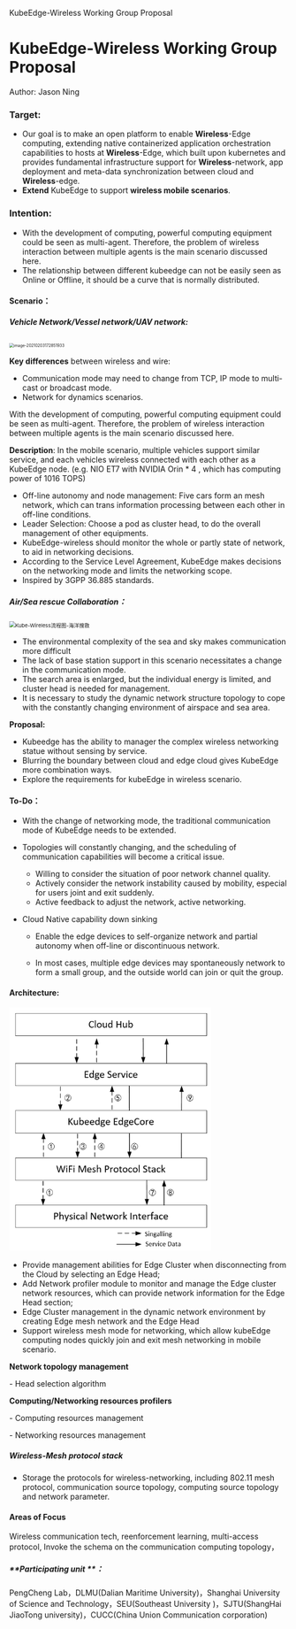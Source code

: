 KubeEdge-Wireless Working Group Proposal

# KubeEdge-Wireless Working Group Proposal

Author: Jason Ning

### **Target:** 

- Our goal is to make an open platform to enable **Wireless**-Edge computing, extending native containerized application orchestration capabilities to hosts at **Wireless**-Edge, which built upon kubernetes and provides fundamental infrastructure support for **Wireless**-network, app deployment and meta-data synchronization between cloud and **Wireless**-edge.
- **Extend** KubeEdge to support **wireless mobile scenarios**.

### Intention:

- With the development of computing, powerful computing equipment could be seen as multi-agent. Therefore, the  problem of wireless interaction between multiple agents is the main scenario discussed here. 
- The relationship between different kubeedge can not be easily seen as Online or Offline,  it should be a curve that is  normally distributed.

#### Scenario：

##### 	Vehicle Network/Vessel network/UAV network:

<img src="KubeEdge-Wireless Working Group Proposal.assets/image-20210203172851933-1612775632507.png" alt="image-20210203172851933" style="zoom:50%;" />

**Key differences** between wireless and wire:  

- Communication mode may need to change from TCP, IP mode to multi-cast or broadcast mode.
- Network for dynamics scenarios.  

With the development of computing, powerful computing equipment could be seen as multi-agent. Therefore, the  problem of wireless interaction between multiple agents is the main scenario discussed here. 

**Description**:  In the mobile scenario, multiple vehicles support similar service, and each vehicles wireless connected with each other as a KubeEdge node. (e.g. NIO ET7 with NVIDIA Orin * 4 , which has computing power of 1016 TOPS)

- Off-line autonomy and node management: Five cars form an mesh network, which can trans information processing between each other in off-line conditions.
- Leader Selection: Choose a pod as cluster head, to do the overall management of other equipments.
- KubeEdge-wireless should monitor the whole or partly state of network, to aid in networking decisions.
- According to the Service Level Agreement, KubeEdge makes decisions on the networking mode and limits the networking scope.
- Inspired by 3GPP 36.885 standards.

##### **Air/Sea rescue Collaboration：**

<img src="E:\3.项目相关\KubeEdge-Wireless Working Group\JPG\Kube-Wireless流程图-海洋搜救.png" alt="Kube-Wireless流程图-海洋搜救" style="zoom: 67%;" />

- The environmental complexity of the sea and sky makes communication more difficult
- The lack of base station support in this scenario necessitates a change in the communication mode.
- The search area is enlarged, but the individual energy is limited, and cluster head is needed for management.
- It is necessary to study the dynamic network structure topology to cope with the constantly changing environment of airspace and sea area.



**Proposal:**

- Kubeedge has the ability to manager the complex wireless networking statue without sensing by service.
-  Blurring the boundary between cloud and edge cloud gives KubeEdge more combination ways.
- Explore the requirements for kubeEdge in wireless scenario. 

#### To-Do：

- With the change of networking mode, the traditional communication mode of KubeEdge needs to be extended.

- Topologies will constantly changing, and the scheduling of communication capabilities will become a critical issue.

  - Willing to consider the situation of poor network channel quality.
  - Actively consider the network instability caused by mobility, especial for users joint and exit suddenly.
  - Active feedback to adjust the network, active networking.
- Cloud Native capability down sinking

  - Enable the edge devices to self-organize network and partial autonomy when off-line or discontinuous network. 

  - In most cases, multiple edge devices may spontaneously network to form a small group, and the outside world can join or quit the group.



#### Architecture:

<img src="../JPG/image-20210131223645659.png" alt="image-20210131223645659" style="zoom: 67%;" />

- Provide management abilities for Edge Cluster when disconnecting from the Cloud by selecting an Edge Head; 
- Add Network profiler module to monitor and manage the Edge cluster network resources, which can provide network information for the Edge Head section;
- Edge Cluster management in the dynamic network environment by creating Edge mesh network and the Edge Head
- Support wireless mesh mode for networking, which allow kubeEdge computing nodes quickly  join and exit mesh networking in mobile scenario.

**Network topology management** 

\-    Head selection algorithm

**Computing/Networking resources profilers** 

\-    Computing resources management 

\-    Networking resources management

##### Wireless-Mesh protocol stack

-  Storage the protocols for wireless-networking, including 802.11 mesh protocol, communication source topology, computing source topology and network parameter.

#### **Areas of Focus**

   Wireless communication tech, reenforcement learning, multi-access protocol, Invoke the schema on the communication computing topology，

##### **Participating unit **：

PengCheng Lab，DLMU(Dalian Maritime University)，Shanghai University of Science and Technology，SEU(Southeast University )，SJTU(ShangHai JiaoTong university)，CUCC(China Union Communication corporation)



 

